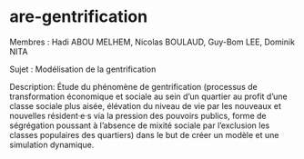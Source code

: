 # are-gentrification

Membres : Hadi ABOU MELHEM, Nicolas BOULAUD, Guy-Bom LEE, Dominik NITA

Sujet : Modélisation de la gentrification

Description: Étude du phénomène de gentrification (processus de transformation économique et sociale au
sein d’un quartier au profit d’une classe sociale plus aisée, élévation du niveau de vie par les nouveaux et nouvelles
résident·e·s via la pression des pouvoirs publics, forme de ségrégation poussant à l’absence de mixité
sociale par l’exclusion les classes populaires des quartiers) dans le but de créer un modèle et une simulation dynamique.










